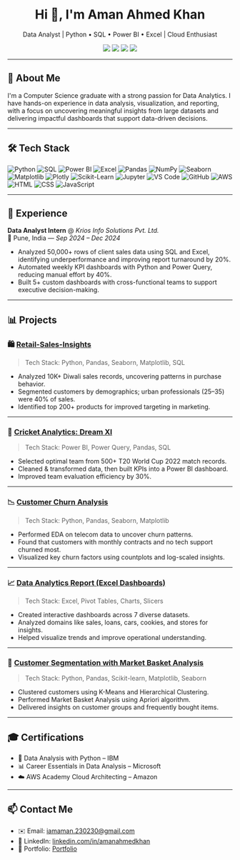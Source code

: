 <h1 align="center">Hi 👋, I'm Aman Ahmed Khan</h1>
<p align="center"> Data Analyst | Python • SQL • Power BI • Excel | Cloud Enthusiast</p>

<p align="center">
  <a href="mailto:iamaman.230230@gmail.com"><img src="https://img.shields.io/badge/Email-D14836?style=for-the-badge&logo=gmail&logoColor=white" /></a>
  <a href="https://github.com/amannn08"><img src="https://img.shields.io/badge/GitHub-181717?style=for-the-badge&logo=github" /></a>
  <a href="https://linkedin.com/in/amanahmedkhan"><img src="https://img.shields.io/badge/LinkedIn-0077B5?style=for-the-badge&logo=linkedin&logoColor=white" /></a>
  <a href="https://amanportfolio-ecru.vercel.app/"><img src="https://img.shields.io/badge/Portfolio-000000?style=for-the-badge&logo=vercel&logoColor=white" /></a>
</p>


---
## 🚀 About Me
I'm a Computer Science graduate with a strong passion for Data Analytics. I have hands-on experience in data analysis, visualization, and reporting, with a focus on uncovering meaningful insights from large datasets and delivering impactful dashboards that support data-driven decisions.

---

## 🛠️ Tech Stack

![Python](https://img.shields.io/badge/Python-3776AB?style=for-the-badge&logo=python&logoColor=white)
![SQL](https://img.shields.io/badge/SQL-4479A1?style=for-the-badge&logo=mysql&logoColor=white)
![Power BI](https://img.shields.io/badge/PowerBI-F2C811?style=for-the-badge&logo=powerbi&logoColor=black)
![Excel](https://img.shields.io/badge/Microsoft_Excel-217346?style=for-the-badge&logo=microsoft-excel&logoColor=white)
![Pandas](https://img.shields.io/badge/Pandas-150458?style=for-the-badge&logo=pandas&logoColor=white)
![NumPy](https://img.shields.io/badge/Numpy-013243?style=for-the-badge&logo=numpy&logoColor=white)
![Seaborn](https://img.shields.io/badge/Seaborn-4C4C4C?style=for-the-badge)
![Matplotlib](https://img.shields.io/badge/Matplotlib-11557C?style=for-the-badge&logo=matplotlib&logoColor=white)
![Plotly](https://img.shields.io/badge/Plotly-3F4F75?style=for-the-badge)
![Scikit-Learn](https://img.shields.io/badge/Scikit--Learn-F7931E?style=for-the-badge&logo=scikit-learn&logoColor=white)
![Jupyter](https://img.shields.io/badge/Jupyter-F37626?style=for-the-badge&logo=jupyter&logoColor=white)
![VS Code](https://img.shields.io/badge/VS%20Code-007ACC?style=for-the-badge&logo=visual-studio-code&logoColor=white)
![GitHub](https://img.shields.io/badge/GitHub-181717?style=for-the-badge&logo=github&logoColor=white)
![AWS](https://img.shields.io/badge/AWS-232F3E?style=for-the-badge&logo=amazon-aws&logoColor=white)
![HTML](https://img.shields.io/badge/HTML5-E34F26?style=for-the-badge&logo=html5&logoColor=white)
![CSS](https://img.shields.io/badge/CSS3-1572B6?style=for-the-badge&logo=css3&logoColor=white)
![JavaScript](https://img.shields.io/badge/JavaScript-F7DF1E?style=for-the-badge&logo=javascript&logoColor=black)

---

## 💼 Experience

**Data Analyst Intern** @ *Krios Info Solutions Pvt. Ltd.*  
📍 Pune, India — _Sep 2024 – Dec 2024_

- Analyzed 50,000+ rows of client sales data using SQL and Excel, identifying underperformance and improving report turnaround by 20%.
- Automated weekly KPI dashboards with Python and Power Query, reducing manual effort by 40%.
- Built 5+ custom dashboards with cross-functional teams to support executive decision-making.

---
## 📊 Projects

### 🛍️ [Retail-Sales-Insights](https://github.com/amannn08/Diwali-Sales-Insights-Using-Python)  
> Tech Stack: Python, Pandas, Seaborn, Matplotlib, SQL

- Analyzed 10K+ Diwali sales records, uncovering patterns in purchase behavior.
- Segmented customers by demographics; urban professionals (25–35) were 40% of sales.
- Identified top 200+ products for improved targeting in marketing.

---

### 🏏 [Cricket Analytics: Dream XI](https://github.com/amannn08/DREAM-11-TEAM)  
> Tech Stack: Power BI, Power Query, Pandas, SQL

- Selected optimal team from 500+ T20 World Cup 2022 match records.
- Cleaned & transformed data, then built KPIs into a Power BI dashboard.
- Improved team evaluation efficiency by 30%.

---

### 📉 [Customer Churn Analysis](https://github.com/amannn08/Customer-Churn-EDA)
> Tech Stack: Python, Pandas, Seaborn, Matplotlib

- Performed EDA on telecom data to uncover churn patterns.
- Found that customers with monthly contracts and no tech support churned most.
- Visualized key churn factors using countplots and log-scaled insights.

---

### 📈 [Data Analytics Report (Excel Dashboards)](https://github.com/amannn08/Data-Analytics-Report)
> Tech Stack: Excel, Pivot Tables, Charts, Slicers

- Created interactive dashboards across 7 diverse datasets.
- Analyzed domains like sales, loans, cars, cookies, and stores for insights.
- Helped visualize trends and improve operational understanding.

---

### 🧠 [Customer Segmentation with Market Basket Analysis](https://github.com/amannn08/Customer-Segmentation-MBA)
> Tech Stack: Python, Pandas, Scikit-learn, Matplotlib, Seaborn

- Clustered customers using K-Means and Hierarchical Clustering.
- Performed Market Basket Analysis using Apriori algorithm.
- Delivered insights on customer groups and frequently bought items.

---



## 🎓 Certifications

- 📜 Data Analysis with Python – IBM  
- 📊 Career Essentials in Data Analysis – Microsoft  
- ☁️ AWS Academy Cloud Architecting – Amazon  

---

## 📫 Contact Me

- ✉️ Email: [iamaman.230230@gmail.com](mailto:iamaman.230230@gmail.com)  
- 🔗 LinkedIn: [linkedin.com/in/amanahmedkhan](https://linkedin.com/in/amanahmedkhan)  
- 📂 Portfolio: [Portfolio](https://amanportfolio-ecru.vercel.app/)
